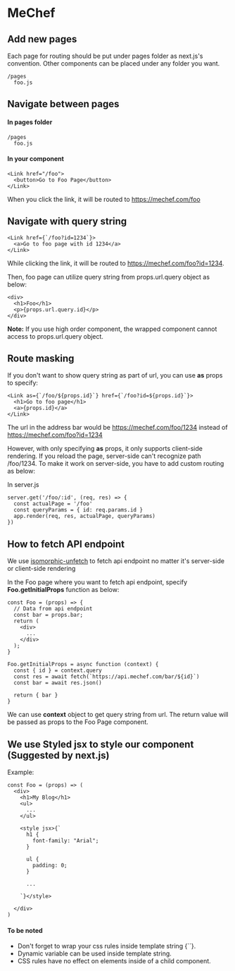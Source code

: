 # MeChef

## Add new pages

Each page for routing should be put under pages folder as next.js's convention.
Other components can be placed under any folder you want.
```
/pages
  foo.js
```

## Navigate between pages

#### In pages folder
```
/pages
  foo.js
```
#### In your component
```
<Link href="/foo">
  <button>Go to Foo Page</button>
</Link>
```
When you click the link, it will be routed to https://mechef.com/foo

## Navigate with query string

```
<Link href={`/foo?id=1234`}>
  <a>Go to foo page with id 1234</a>
</Link>
```
While clicking the link, it will be routed to https://mechef.com/foo?id=1234.

Then, foo page can utilize query string from props.url.query object as below:

```
<div>
  <h1>Foo</h1>
  <p>{props.url.query.id}</p>
</div>
```
**Note:** If you use high order component, the wrapped component cannot access to props.url.query object.

## Route masking

If you don't want to show query string as part of url, you can use **as** props to specify:

```
<Link as={`/foo/${props.id}`} href={`/foo?id=${props.id}`}>
  <h1>Go to foo page</h1>
  <a>{props.id}</a>
</Link>
```

The url in the address bar would be https://mechef.com/foo/1234 instead of https://mechef.com/foo?id=1234

However, with only specifying **as** props, it only supports client-side rendering.
If you reload the page, server-side can't recognize path /foo/1234.
To make it work on server-side, you have to add custom routing as below:

In server.js
```
server.get('/foo/:id', (req, res) => {
  const actualPage = '/foo'
  const queryParams = { id: req.params.id }
  app.render(req, res, actualPage, queryParams)
})
```

## How to fetch API endpoint

We use [isomorphic-unfetch](https://github.com/developit/unfetch/tree/master/packages/isomorphic-unfetch) to fetch api endpoint no matter it's server-side or client-side rendering

In the Foo page where you want to fetch api endpoint, specify **Foo.getInitialProps** function as below:
```
const Foo = (props) => {
  // Data from api endpoint
  const bar = props.bar;
  return (
    <div>
      ...
    </div>
  );
}

Foo.getInitialProps = async function (context) {
  const { id } = context.query
  const res = await fetch(`https://api.mechef.com/bar/${id}`)
  const bar = await res.json()

  return { bar }
}
```
We can use **context** object to get query string from url.
The return value will be passed as props to the Foo Page component.

## We use Styled jsx to style our component (Suggested by next.js)

Example:
```
const Foo = (props) => (
  <div>
    <h1>My Blog</h1>
    <ul>
      ...
    </ul>

    <style jsx>{`
      h1 {
        font-family: "Arial";
      }

      ul {
        padding: 0;
      }

      ...

    `}</style>

  </div>
)
```
#### To be noted

* Don't forget to wrap your css rules inside template string {``}.
* Dynamic variable can be used inside template string.
* CSS rules have no effect on elements inside of a child component.



